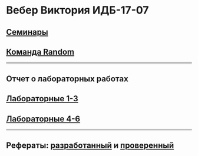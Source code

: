 # Вебер Виктория ИДБ-17-07
## [Семинары](https://github.com/viveber/VeberVA/blob/main/Семинары.md)
## [Команда Random](https://github.com/viveber/VeberVA/blob/main/Random.md)
***
## Отчет о лабораторных работах
## [Лабораторные 1-3](https://github.com/viveber/VeberVA/blob/main/labs1-3.md)
## [Лабораторные 4-6](https://github.com/viveber/VeberVA/blob/main/labs4-6.md)
***
## Рефераты: [разработанный](https://github.com/stankin/design-part-1/wiki/exam13-5) и [проверенный](https://github.com/stankin/design-part-1/wiki/exam16-3)
